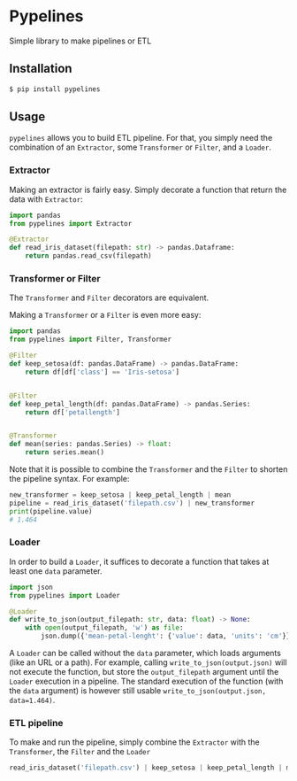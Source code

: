 # Pypelines

Simple library to make pipelines or ETL

## Installation
```bash
$ pip install pypelines
```

## Usage
`pypelines` allows you to build ETL pipeline. For that, you simply need
the combination of an `Extractor`, some `Transformer` or `Filter`, and a `Loader`.

### Extractor
Making an extractor is fairly easy. Simply decorate a function that return
the data with `Extractor`:
```python
import pandas
from pypelines import Extractor

@Extractor
def read_iris_dataset(filepath: str) -> pandas.Dataframe:
    return pandas.read_csv(filepath)
```

### Transformer or Filter
The `Transformer` and `Filter` decorators are equivalent.

Making a `Transformer` or a `Filter` is even more easy:
```python
import pandas
from pypelines import Filter, Transformer

@Filter
def keep_setosa(df: pandas.DataFrame) -> pandas.DataFrame:
    return df[df['class'] == 'Iris-setosa']


@Filter
def keep_petal_length(df: pandas.DataFrame) -> pandas.Series:
    return df['petallength']


@Transformer
def mean(series: pandas.Series) -> float:
    return series.mean()
```

Note that it is possible to combine the `Transformer` and the `Filter`
to shorten the pipeline syntax. For example:
```python
new_transformer = keep_setosa | keep_petal_length | mean
pipeline = read_iris_dataset('filepath.csv') | new_transformer
print(pipeline.value)
# 1.464
```

### Loader
In order to build a `Loader`, it suffices to decorate a function that takes at
least one `data` parameter. 
```python
import json
from pypelines import Loader

@Loader
def write_to_json(output_filepath: str, data: float) -> None:
    with open(output_filepath, 'w') as file:
        json.dump({'mean-petal-lenght': {'value': data, 'units': 'cm'}}, file)
```
A `Loader` can be called without the `data` parameter,
which loads arguments (like an URL or a path). For example, calling `write_to_json(output.json)`
will not execute the function, but store the `output_filepath` argument until the `Loader` execution in a pipeline.
The standard execution of the function (with the `data` argument) is however still usable `write_to_json(output.json, data=1.464)`.


### ETL pipeline

To make and run the pipeline, simply combine the `Extractor` with the `Transformer`, the `Filter` and the `Loader`
```python
read_iris_dataset('filepath.csv') | keep_setosa | keep_petal_length | mean | write_to_json('output.json')
```
